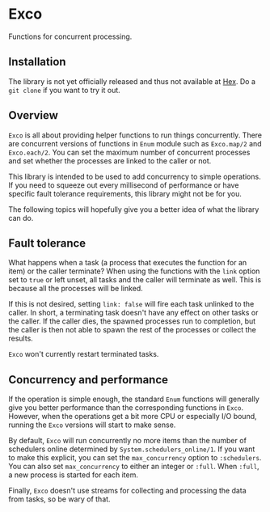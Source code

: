 # Exco

Functions for concurrent processing.

## Installation

The library is not yet officially released and thus not available at [Hex](https://hex.pm). Do a `git clone` if you want to try it out.

## Overview

`Exco` is all about providing helper functions to run things concurrently. There are concurrent versions of functions in `Enum` module such as `Exco.map/2` and `Exco.each/2`. You can set the maximum number of concurrent processes and set whether the processes are linked to the caller or not.

This library is intended to be used to add concurrency to simple operations. If you need to squeeze out every millisecond of performance or have specific fault tolerance requirements, this library might not be for you.

The following topics will hopefully give you a better idea of what the library can do.

## Fault tolerance

What happens when a task (a process that executes the function for an item) or the caller terminate? When using the functions with the `link` option set to `true` or left unset, all tasks and the caller will terminate as well. This is because all the processes will be linked.

If this is not desired, setting `link: false` will fire each task unlinked to the caller. In short, a terminating task doesn't have any effect on other tasks or the caller. If the caller dies, the spawned processes run to completion, but the caller is then not able to spawn the rest of the processes or collect the results.

`Exco` won't currently restart terminated tasks.

## Concurrency and performance

If the operation is simple enough, the standard `Enum` functions will generally give you better performance than the corresponding functions in `Exco`. However, when the operations get a bit more CPU or especially I/O bound, running the `Exco` versions will start to make sense.

By default, `Exco` will run concurrently no more items than the number of schedulers online determined by `System.schedulers_online/1`. If you want to make this explicit, you can set the `max_concurrency` option to `:schedulers`. You can also set `max_concurrency` to either an integer or `:full`. When `:full`, a new process is started for each item.

Finally, `Exco` doesn't use streams for collecting and processing the data from tasks, so be wary of that.

